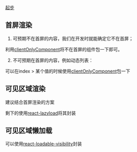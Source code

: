 [起步](./startup.md)
## 首屏渲染
1. 可预期不在首屏的内容，我们在开发时就能确定它不在首屏；

利用[clientOnlyComponent](../src/utils/client-only.js)将不在首屏的组件包一下即可。

2. 不可预期在首屏的内容，例如动态列表：

可以在index > 某个值的时候使用[clientOnlyComponent](../src/utils/client-only.js)包一下


## 可见区域渲染

建议结合首屏渲染的方案

剩下的使用[react-lazyload](https://github.com/jasonslyvia/react-lazyload)将其封装

## 可见区域懒加载

可以使用[react-loadable-visibility](https://github.com/stratiformltd/react-loadable-visibility/)封装
